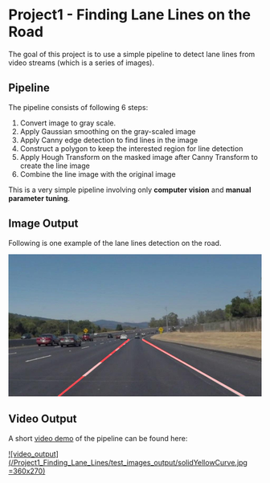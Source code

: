 # Project1 - Finding Lane Lines on the Road
The goal of this project is to use a simple pipeline to detect lane lines from video streams (which is a series of images).

## Pipeline
The pipeline consists of following 6 steps:
1. Convert image to gray scale.
2. Apply Gaussian smoothing on the gray-scaled image
3. Apply Canny edge detection to find lines in the image
4. Construct a polygon to keep the interested region for line detection
5. Apply Hough Transform on the masked image after Canny Transform to create the line image
6. Combine the line image with the original image

This is a very simple pipeline involving only **computer vision** and **manual parameter tuning**.

## Image Output
Following is one example of the lane lines detection on the road.

![test_output](/Project1_Finding_Lane_Lines/test_images_output//solidWhiteCurve.jpg) 

## Video Output
A short [video demo](https://youtu.be/V2bR1DL7FD8) of the pipeline can be found here:

[![video_output](/Project1_Finding_Lane_Lines/test_images_output/solidYellowCurve.jpg =360x270)](https://youtu.be/V2bR1DL7FD8)
